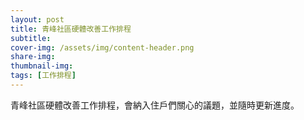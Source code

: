 ```yaml
---
layout: post
title: 青峰社區硬體改善工作排程
subtitle: 
cover-img: /assets/img/content-header.png
share-img: 
thumbnail-img:
tags: [工作排程]
---
```


青峰社區硬體改善工作排程，會納入住戶們關心的議題，並隨時更新進度。

<div id="googlSheet"></div>

<script>
    let request = new XMLHttpRequest();

    function callGoogleSheet() {
        if(request) {
            request.open('GET', 'https://docs.google.com/spreadsheets/d/e/2PACX-1vTDROQFkO23mIAG1wvbzCoXHKsIAwXT3ognEMeEr6QFOR076eg3WThpqO1g7Lk1OGRMqvxdFGSKyksE/pubhtml?gid=1987680909&single=true', true);
            request.setRequestHeader("Content-Type", "application/json");
            request.onreadystatechange = handler();
            request.send();
        }
    }

    function handler() {
        document.querySelector('#googlSheet').innerHTML = format(request.responseText);
    }

    function format(html) {
        return html
            .replace(/href='\/static\//g, "href='https://docs.google.com/static/")
            .replace(/<div id="doc-title"><span class="name">.*<\/div>/g, '')
            .replace(/<div id="footer">.*<\/div>/g, '')
            .replace('<div id="1987680909" style="display:none; position:relative;" dir="ltr">', '<div id="1987680909" style="position:relative;" dir="ltr">');
    }
    
    callGoogleSheet();    
</script>
